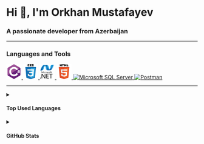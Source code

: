 <h1 align="letf">Hi 👋, I'm Orkhan Mustafayev</h1>
<h3 align="left">A passionate developer from Azerbaijan</h3>

---


  <summary><h3>Languages and Tools</h3></summary>
  <p align="left">
    <a href="https://www.w3schools.com/cs/" target="_blank" rel="noreferrer">
      <img src="https://raw.githubusercontent.com/devicons/devicon/master/icons/csharp/csharp-original.svg" alt="C#" width="40" height="40"/>
    </a>
    <a href="https://www.w3schools.com/css/" target="_blank" rel="noreferrer">
      <img src="https://raw.githubusercontent.com/devicons/devicon/master/icons/css3/css3-original-wordmark.svg" alt="CSS3" width="40" height="40"/>
    </a>
    <a href="https://dotnet.microsoft.com/" target="_blank" rel="noreferrer">
      <img src="https://raw.githubusercontent.com/devicons/devicon/master/icons/dot-net/dot-net-original-wordmark.svg" alt=".NET" width="40" height="40"/>
    </a>
    <a href="https://www.w3.org/html/" target="_blank" rel="noreferrer">
      <img src="https://raw.githubusercontent.com/devicons/devicon/master/icons/html5/html5-original-wordmark.svg" alt="HTML5" width="40" height="40"/>
    </a>
    <a href="https://www.microsoft.com/en-us/sql-server" target="_blank" rel="noreferrer">
      <img src="https://www.svgrepo.com/show/303229/microsoft-sql-server-logo.svg" alt="Microsoft SQL Server" width="40" height="40"/>
    </a>
    <a href="https://postman.com" target="_blank" rel="noreferrer">
      <img src="https://www.vectorlogo.zone/logos/getpostman/getpostman-icon.svg" alt="Postman" width="40" height="40"/>
    </a>
  </p>


---
 <details>
    <summary><h4>Top Used Languages</h4></summary>
  <p align="left">
   <img src="https://github-readme-stats.vercel.app/api/top-langs?username=m-orxan&show_icons=true&locale=en&layout=compact&bg_color=000000" alt="Top Languages" />
  </p>
</details>
<details>
  <summary><h4>GitHub Stats</h4></summary>
  <p align="left">
    <img src="https://github-readme-stats.vercel.app/api?username=m-orxan&show_icons=true&locale=en&bg_color=000000" alt="GitHub Stats" />

  </p>
  </details>
 
